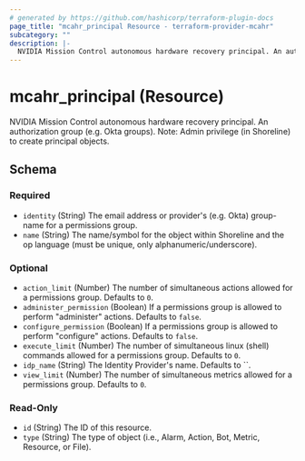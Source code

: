 ```yaml
---
# generated by https://github.com/hashicorp/terraform-plugin-docs
page_title: "mcahr_principal Resource - terraform-provider-mcahr"
subcategory: ""
description: |-
  NVIDIA Mission Control autonomous hardware recovery principal. An authorization group (e.g. Okta groups). Note: Admin privilege (in Shoreline) to create principal objects.
---
```


# mcahr_principal (Resource)

NVIDIA Mission Control autonomous hardware recovery principal. An authorization group (e.g. Okta groups). Note: Admin privilege (in Shoreline) to create principal objects.



<!-- schema generated by tfplugindocs -->
## Schema

### Required

- `identity` (String) The email address or provider's (e.g. Okta) group-name for a permissions group.
- `name` (String) The name/symbol for the object within Shoreline and the op language (must be unique, only alphanumeric/underscore).

### Optional

- `action_limit` (Number) The number of simultaneous actions allowed for a permissions group. Defaults to `0`.
- `administer_permission` (Boolean) If a permissions group is allowed to perform "administer" actions. Defaults to `false`.
- `configure_permission` (Boolean) If a permissions group is allowed to perform "configure" actions. Defaults to `false`.
- `execute_limit` (Number) The number of simultaneous linux (shell) commands allowed for a permissions group. Defaults to `0`.
- `idp_name` (String) The Identity Provider's name. Defaults to ``.
- `view_limit` (Number) The number of simultaneous metrics allowed for a permissions group. Defaults to `0`.

### Read-Only

- `id` (String) The ID of this resource.
- `type` (String) The type of object (i.e., Alarm, Action, Bot, Metric, Resource, or File).

